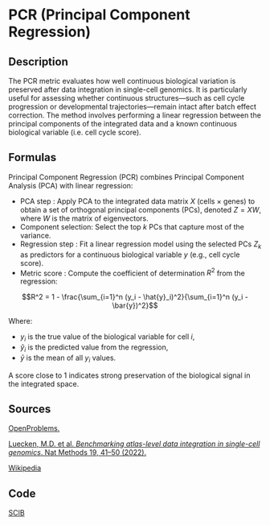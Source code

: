 # PCR (Principal Component Regression)

## Description 

The PCR metric evaluates how well continuous biological variation is preserved after data integration in single-cell genomics.
It is particularly useful for assessing whether continuous structures—such as cell cycle progression or developmental trajectories—remain intact after batch effect correction.
The method involves performing a linear regression between the principal components of the integrated data and a known continuous biological variable (i.e. cell cycle score).


## Formulas 

Principal Component Regression (PCR) combines Principal Component Analysis (PCA) with linear regression:
- PCA step : Apply PCA to the integrated data matrix $X$ (cells × genes) to obtain a set of orthogonal principal components (PCs), denoted $Z = XW$, where $W$ is the matrix of eigenvectors.
- Component selection: Select the top $k$ PCs that capture most of the variance.
- Regression step : Fit a linear regression model using the selected PCs $Z_k$ as predictors for a continuous biological variable $y$ (e.g., cell cycle score).
- Metric score : Compute the coefficient of determination $R^2$ from the regression:

$$R^2 = 1 - \frac{\sum_{i=1}^n (y_i - \hat{y}_i)^2}{\sum_{i=1}^n (y_i - \bar{y})^2}$$

Where:
- $y_i$ is the true value of the biological variable for cell $i$,
- $\hat{y}_i$ is the predicted value from the regression,
- $\bar{y}$ is the mean of all $y_i$ values.

A score close to 1 indicates strong preservation of the biological signal in the integrated space.

## Sources 

[OpenProblems.](https://openproblems.bio/results/batch_integration?version=v2.0.0)

[Luecken, M.D. et al. *Benchmarking atlas-level data integration in single-cell genomics*. Nat Methods 19, 41–50 (2022).](https://doi.org/10.1038/s41592-021-01336-)

[Wikipedia](https://en.wikipedia.org/wiki/Principal_component_regression)
## Code 

[SCIB](https://github.com/theislab/scib/blob/main/scib/metrics/pcr.py)

